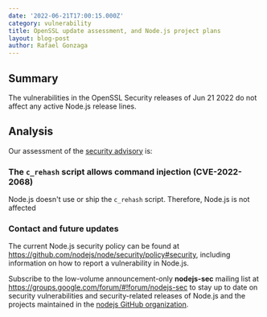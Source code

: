 ```yaml
---
date: '2022-06-21T17:00:15.000Z'
category: vulnerability
title: OpenSSL update assessment, and Node.js project plans
layout: blog-post
author: Rafael Gonzaga
---
```


## Summary

The vulnerabilities in the OpenSSL Security releases of Jun 21 2022 do not affect any active Node.js release lines.

## Analysis

Our assessment of the [security advisory](https://mta.openssl.org/pipermail/openssl-announce/2022-June/000228.html) is:

### The `c_rehash` script allows command injection (CVE-2022-2068)

Node.js doesn't use or ship the `c_rehash` script. Therefore, Node.js is not affected

### Contact and future updates

The current Node.js security policy can be found at <https://github.com/nodejs/node/security/policy#security>,
including information on how to report a vulnerability in Node.js.

Subscribe to the low-volume announcement-only **nodejs-sec** mailing list at
https://groups.google.com/forum/#!forum/nodejs-sec to stay up to date on
security vulnerabilities and security-related releases of Node.js and the
projects maintained in the
[nodejs GitHub organization](https://github.com/nodejs).
